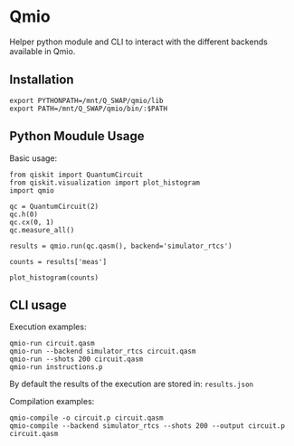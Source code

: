 # Qmio

Helper python module and CLI to interact with the different backends available in Qmio.

## Installation
```
export PYTHONPATH=/mnt/Q_SWAP/qmio/lib
export PATH=/mnt/Q_SWAP/qmio/bin/:$PATH
```

## Python Moudule Usage
Basic usage:
```
from qiskit import QuantumCircuit
from qiskit.visualization import plot_histogram
import qmio

qc = QuantumCircuit(2)
qc.h(0)
qc.cx(0, 1)
qc.measure_all()

results = qmio.run(qc.qasm(), backend='simulator_rtcs')

counts = results['meas']

plot_histogram(counts)
```


## CLI usage
Execution examples:
```
qmio-run circuit.qasm
qmio-run --backend simulator_rtcs circuit.qasm
qmio-run --shots 200 circuit.qasm
qmio-run instructions.p
```
By default the results of the execution are stored in: `results.json`

Compilation examples:
```
qmio-compile -o circuit.p circuit.qasm
qmio-compile --backend simulator_rtcs --shots 200 --output circuit.p circuit.qasm
```

